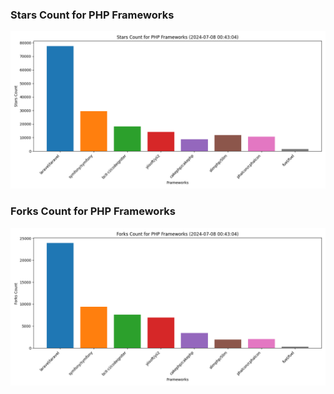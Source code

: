 ### Stars Count for PHP Frameworks

![Stars Chart](./archive/charts/20240708004304_stars_count.png)

### Forks Count for PHP Frameworks

![Forks Chart](./archive/charts/20240708004304_forks_count.png)

